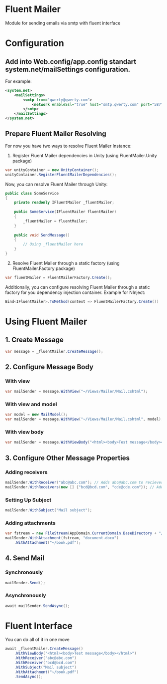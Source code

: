 # Fluent Mailer
Module for sending emails via smtp with fluent interface

# Configuration

## Add into Web.config/app.config standart system.net/mailSettings configuration. 
For example:
```xml
<system.net>
	<mailSettings>
		<smtp from="qwerty@qwerty.com">
			<network enableSsl="true" host="smtp.qwerty.com" port="587" userName="qwerty@qwerty.com" password="qwertyqwerty" />
		</smtp>
	</mailSettings>
</system.net>
```

## Prepare Fluent Mailer Resolving
For now you have two ways to resolve Fluent Mailer Instance:

1. Register Fluent Mailer dependencies in Unity (using FluentMailer.Unity package)

  ```csharp
  var unityContainer = new UnityContainer();
  unityContainer.RegisterFluentMailerDependencies();
  ```
  Now, you can resolve Fluent Mailer through Unity:
  
  ```csharp
  public class SomeService
  {
      private readonly IFluentMailer _fluentMailer;
	
      public SomeService(IFluentMailer fluentMailer)
      {
          _fluentMailer = fluentMailer;
      }
	
      public void SendMessage()
      {
          // Using _fluentMailer here
      }
  }
  ```
  
2. Resolve Fluent Mailer through a static factory (using FluentMailer.Factory package)

  ```csharp
  var fluentMailer = FluentMailerFactory.Create();
  ```
  Additionally, you can configure resolving Fluent Mailer through a static factory for you dependency injection container.
  Example for NInject:
  ```csharp
  Bind<IFluentMailer>.ToMethod(context => FluentMailerFactory.Create())
  ```

# Using Fluent Mailer

## 1. Create Message
```csharp
var message = _fluentMailer.CreateMessage();
```

## 2. Configure Message Body

### With view

```csharp
var mailSender = message.WithView("~/Views/Mailer/Mail.cshtml");
```

### With view and model
```csharp
var model = new MailModel();
var mailSender = message.WithView("~/Views/Mailer/Mail.cshtml", model);
```

### With view body
```csharp
var mailSender = message.WithViewBody("<html><body>Test message</body></html>");
```
    
## 3. Configure Other Message Properties

### Adding receivers
```csharp
mailSender.WithReceiver("abc@abc.com"); // Adds abc@abc.com to recievers
mailSender.WithReceivers(new [] {"bcd@bcd.com", "cde@cde.com"}); // Adds bcd@bcd.com and cde@cde.com to receivers too
```

### Setting Up Subject
```csharp
mailSender.WithSubject("Mail subject");
```

### Adding attachments
```csharp
var fstream = new FileStream(AppDomain.CurrentDomain.BaseDirectory + "/1.docx", FileMode.Open);
mailSender.WithAttachment(fstream, "document.docx")
	.WithAttachment("~/book.pdf");
```

## 4. Send Mail

### Synchronously
```csharp
mailSender.Send();
```

### Asynchronously
```csharp
await mailSender.SendAsync();
```
    
# Fluent Interface

You can do all of it in one move
```csharp
await _fluentMailer.CreateMessage()
	.WithViewBody("<html><body>Test message</body></html>")
	.WithReceiver("abc@abc.com")
	.WithReceiver("bcd@bcd.com")
	.WithSubject("Mail subject")
	.WithAttachment("~/book.pdf")
	.SendAsync();
```